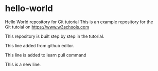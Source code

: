 # hello-world
Hello World repository for Git tutorial
This is an example repository for the Git tutoial on https://www.w3schools.com

This repository is built step by step in the tutorial.

This line added from github editor.

This line is added to learn pull command 

This is a new line.
